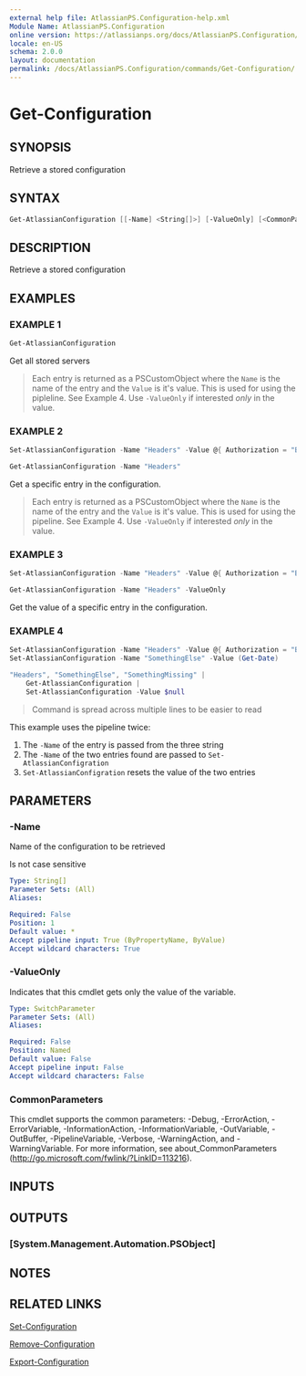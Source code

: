 ```yaml
---
external help file: AtlassianPS.Configuration-help.xml
Module Name: AtlassianPS.Configuration
online version: https://atlassianps.org/docs/AtlassianPS.Configuration/commands/Get-Configuration/
locale: en-US
schema: 2.0.0
layout: documentation
permalink: /docs/AtlassianPS.Configuration/commands/Get-Configuration/
---
```

# Get-Configuration

## SYNOPSIS

Retrieve a stored configuration

## SYNTAX

```powershell
Get-AtlassianConfiguration [[-Name] <String[]>] [-ValueOnly] [<CommonParameters>]
```

## DESCRIPTION

Retrieve a stored configuration

## EXAMPLES

### EXAMPLE 1

```powershell
Get-AtlassianConfiguration
```

Get all stored servers

> Each entry is returned as a PSCustomObject where the `Name` is the name of the
> entry and the `Value` is it's value.
> This is used for using the pipleline. See Example 4.
> Use `-ValueOnly` if interested _only_ in the value.

### EXAMPLE 2

```powershell
Set-AtlassianConfiguration -Name "Headers" -Value @{ Authorization = "Basic ABCDEF" }

Get-AtlassianConfiguration -Name "Headers"
```

Get a specific entry in the configuration.

> Each entry is returned as a PSCustomObject where the `Name` is the name of the
> entry and the `Value` is it's value.
> This is used for using the pipeline. See Example 4.
> Use `-ValueOnly` if interested _only_ in the value.

### EXAMPLE 3

```powershell
Set-AtlassianConfiguration -Name "Headers" -Value @{ Authorization = "Basic ABCDEF" }

Get-AtlassianConfiguration -Name "Headers" -ValueOnly
```

Get the value of a specific entry in the configuration.

### EXAMPLE 4

```powershell
Set-AtlassianConfiguration -Name "Headers" -Value @{ Authorization = "Basic ABCDEF" }
Set-AtlassianConfiguration -Name "SomethingElse" -Value (Get-Date)

"Headers", "SomethingElse", "SomethingMissing" |
    Get-AtlassianConfiguration |
    Set-AtlassianConfiguration -Value $null
```

> Command is spread across multiple lines to be easier to read

This example uses the pipeline twice:

1. The `-Name` of the entry is passed from the three string
2. The `-Name` of the two entries found are passed to `Set-AtlassianConfigration`
3. `Set-AtlassianConfigration` resets the value of the two entries

## PARAMETERS

### -Name

Name of the configuration to be retrieved

Is not case sensitive

```yaml
Type: String[]
Parameter Sets: (All)
Aliases:

Required: False
Position: 1
Default value: *
Accept pipeline input: True (ByPropertyName, ByValue)
Accept wildcard characters: True
```

### -ValueOnly

Indicates that this cmdlet gets only the value of the variable.

```yaml
Type: SwitchParameter
Parameter Sets: (All)
Aliases:

Required: False
Position: Named
Default value: False
Accept pipeline input: False
Accept wildcard characters: False
```

### CommonParameters

This cmdlet supports the common parameters: -Debug, -ErrorAction,
-ErrorVariable, -InformationAction, -InformationVariable, -OutVariable,
-OutBuffer, -PipelineVariable, -Verbose, -WarningAction, and -WarningVariable.
For more information, see about_CommonParameters
(<http://go.microsoft.com/fwlink/?LinkID=113216>).

## INPUTS

## OUTPUTS

### [System.Management.Automation.PSObject]

## NOTES

## RELATED LINKS

[Set-Configuration](../Set-Configuration/)

[Remove-Configuration](../Remove-Configuration/)

[Export-Configuration](../Export-Configuration/)
